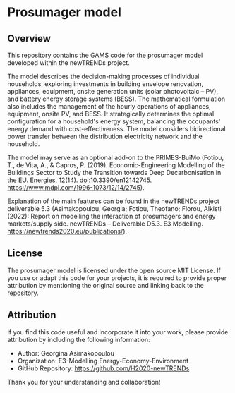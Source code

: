 # Prosumager model
## Overview
This repository contains the GAMS code for the prosumager model developed within the newTRENDs project.

The model describes the decision-making processes of individual households, exploring investments in building envelope renovation, appliances, equipment, onsite generation units (solar photovoltaic – PV), and battery energy storage systems (BESS). The mathematical formulation also includes the management of the hourly operations of appliances, equipment, onsite PV, and BESS. It strategically determines the optimal configuration for a household's energy system, balancing the occupants' energy demand with cost-effectiveness. The model considers bidirectional power transfer between the distribution electricity network and the household.

The model may serve as an optional add-on to the PRIMES-BuiMo (Fotiou, T., de Vita, A., & Capros, P. (2019). Economic-Engineering Modelling of the Buildings Sector to Study the Transition towards Deep Decarbonisation in the EU. Energies, 12(14). doi:10.3390/en12142745. https://www.mdpi.com/1996-1073/12/14/2745).

Explanation of the main features can be found in the newTRENDs project deliverable 5.3 (Asimakopoulou, Georgia; Fotiou, Theofano; Florou, Alkisti (2022): Report on modelling the interaction of prosumagers and energy markets/supply side. newTRENDs – Deliverable D5.3. E3 Modelling. https://newtrends2020.eu/publications/).

## License
The prosumager model is licensed under the open source MIT License.
If you use or adapt this code for your projects, it is required to provide proper attribution by mentioning the original source and linking back to the repository.

## Attribution
If you find this code useful and incorporate it into your work, please provide attribution by including the following information:

- Author: Georgina Asimakopoulou
- Organization: E3-Modelling Energy-Economy-Environment
- GitHub Repository: https://github.com/H2020-newTRENDs

Thank you for your understanding and collaboration!
